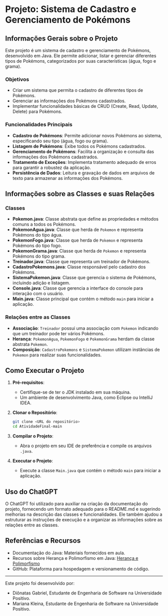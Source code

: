 
# Projeto: Sistema de Cadastro e Gerenciamento de Pokémons

## Informações Gerais sobre o Projeto

Este projeto é um sistema de cadastro e gerenciamento de Pokémons, desenvolvido em Java. Ele permite adicionar, listar e gerenciar diferentes tipos de Pokémons, categorizados por suas características (água, fogo e grama).

### Objetivos

- Criar um sistema que permita o cadastro de diferentes tipos de Pokémons.
- Gerenciar as informações dos Pokémons cadastrados.
- Implementar funcionalidades básicas de CRUD (Create, Read, Update, Delete) para Pokémons.

### Funcionalidades Principais

- **Cadastro de Pokémons**: Permite adicionar novos Pokémons ao sistema, especificando seu tipo (água, fogo ou grama).
- **Listagem de Pokémons**: Exibe todos os Pokémons cadastrados.
- **Gerenciamento de Pokémons**: Facilita a organização e consulta das informações dos Pokémons cadastrados.
- **Tratamento de Exceções**: Implementa tratamento adequado de erros para garantir a robustez da aplicação.
- **Persistência de Dados**: Leitura e gravação de dados em arquivos de texto para armazenar as informações dos Pokémons.

## Informações sobre as Classes e suas Relações

### Classes

- **Pokemon.java**: Classe abstrata que define as propriedades e métodos comuns a todos os Pokémons.
- **PokemonAgua.java**: Classe que herda de `Pokemon` e representa Pokémons do tipo água.
- **PokemonFogo.java**: Classe que herda de `Pokemon` e representa Pokémons do tipo fogo.
- **PokemonGrama.java**: Classe que herda de `Pokemon` e representa Pokémons do tipo grama.
- **Treinador.java**: Classe que representa um treinador de Pokémons.
- **CadastroPokemons.java**: Classe responsável pelo cadastro dos Pokémons.
- **SistemaPokemon.java**: Classe que gerencia o sistema de Pokémons, incluindo adição e listagem.
- **Console.java**: Classe que gerencia a interface do console para interação com o usuário.
- **Main.java**: Classe principal que contém o método `main` para iniciar a aplicação.

### Relações entre as Classes

- **Associação**: `Treinador` possui uma associação com `Pokemon` indicando que um treinador pode ter vários Pokémons.
- **Herança**: `PokemonAgua`, `PokemonFogo` e `PokemonGrama` herdam da classe abstrata `Pokemon`.
- **Composição**: `CadastroPokemons` e `SistemaPokemon` utilizam instâncias de `Pokemon` para realizar suas funcionalidades.

## Como Executar o Projeto

1. **Pré-requisitos**: 
    - Certifique-se de ter o JDK instalado em sua máquina.
    - Um ambiente de desenvolvimento Java, como Eclipse ou IntelliJ IDEA.

2. **Clonar o Repositório**:
    ```bash
    git clone <URL do repositório>
    cd AtividadeFinal-main
    ```

3. **Compilar o Projeto**:
    - Abra o projeto em seu IDE de preferência e compile os arquivos `.java`.

4. **Executar o Projeto**:
    - Execute a classe `Main.java` que contém o método `main` para iniciar a aplicação.

## Uso do ChatGPT

O ChatGPT foi utilizado para auxiliar na criação da documentação do projeto, fornecendo um formato adequado para o README.md e sugerindo melhorias na descrição das classes e funcionalidades. Ele também ajudou a estruturar as instruções de execução e a organizar as informações sobre as relações entre as classes.

## Referências e Recursos

- Documentação do Java: Materiais fornecidos em aula. 
- Recursos sobre Herança e Polimorfismo em Java: [Herança e Polimorfismo](https://www.devmedia.com.br/heranca-e-polimorfismo-em-java/26147)
- GitHub: Plataforma para hospedagem e versionamento de código.

---

Este projeto foi desenvolvido por:
- Diônatas Gabriel, Estudante de Engenharia de Software na Universidade Positivo.
- Mariana Kleina, Estudante de Engenharia de Software na Universidade Positivo.
